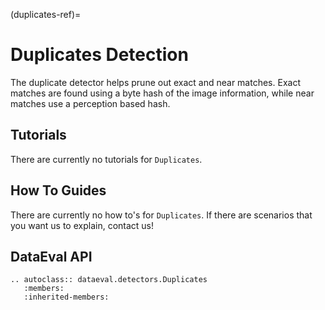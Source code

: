 (duplicates-ref)=

# Duplicates Detection

The duplicate detector helps prune out exact and near matches. Exact matches are found using a byte hash of the image
information, while near matches use a perception based hash.

## Tutorials

There are currently no tutorials for `Duplicates`.

## How To Guides

There are currently no how to's for `Duplicates`.
If there are scenarios that you want us to explain, contact us!

## DataEval API

```{eval-rst}
.. autoclass:: dataeval.detectors.Duplicates
   :members:
   :inherited-members:
```
